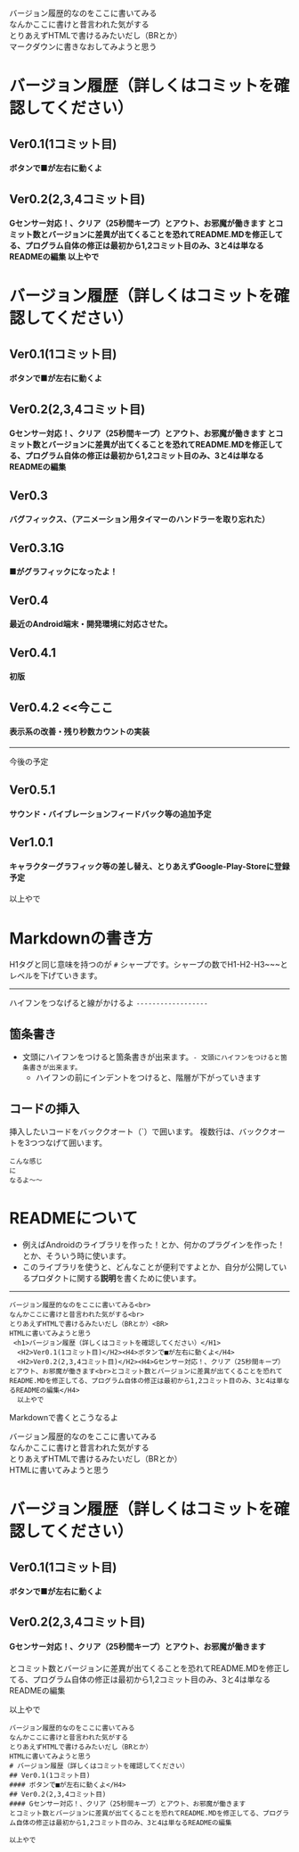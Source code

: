 バージョン履歴的なのをここに書いてみる  
なんかここに書けと昔言われた気がする  
とりあえずHTMLで書けるみたいだし（BRとか）  
マークダウンに書きなおしてみようと思う
# バージョン履歴（詳しくはコミットを確認してください）  
## Ver0.1(1コミット目)  
#### ボタンで■が左右に動くよ
## Ver0.2(2,3,4コミット目)
#### Gセンサー対応！、クリア（25秒間キープ）とアウト、お邪魔が働きます  とコミット数とバージョンに差異が出てくることを恐れてREADME.MDを修正してる、プログラム自体の修正は最初から1,2コミット目のみ、3と4は単なるREADMEの編集  以上やで

# バージョン履歴（詳しくはコミットを確認してください）  
## Ver0.1(1コミット目)  
#### ボタンで■が左右に動くよ

## Ver0.2(2,3,4コミット目)
#### Gセンサー対応！、クリア（25秒間キープ）とアウト、お邪魔が働きます  とコミット数とバージョンに差異が出てくることを恐れてREADME.MDを修正してる、プログラム自体の修正は最初から1,2コミット目のみ、3と4は単なるREADMEの編集

## Ver0.3
#### バグフィックス、（アニメーション用タイマーのハンドラーを取り忘れた）

## Ver0.3.1G
#### ■がグラフィックになったよ！

## Ver0.4
#### 最近のAndroid端末・開発環境に対応させた。

## Ver0.4.1
#### 初版
## Ver0.4.2 <<今ここ
#### 表示系の改善・残り秒数カウントの実装
  
------------------
  今後の予定  
## Ver0.5.1
#### サウンド・バイブレーションフィードバック等の追加予定
## Ver1.0.1
#### キャラクターグラフィック等の差し替え、とりあえずGoogle-Play-Storeに登録予定
  以上やで
  
  

# Markdownの書き方
H1タグと同じ意味を持つのが `#` シャープです。シャープの数でH1-H2-H3~~~とレベルを下げていきます。

------------------
ハイフンをつなげると線がかけるよ
`------------------`

## 箇条書き
- 文頭にハイフンをつけると箇条書きが出来ます。`- 文頭にハイフンをつけると箇条書きが出来ます。`
	- ハイフンの前にインデントをつけると、階層が下がっていきます
	
## コードの挿入
挿入したいコードをバッククオート（\`）で囲います。
複数行は、バッククオートを3つつなげて囲います。

```
こんな感じ
に
なるよ〜〜
```

# READMEについて
- 例えばAndroidのライブラリを作った！とか、何かのプラグインを作った！とか、そういう時に使います。
- このライブラリを使うと、どんなことが便利ですよとか、自分が公開しているプロダクトに関する**説明**を書くために使います。

-------------------

```
バージョン履歴的なのをここに書いてみる<br>
なんかここに書けと昔言われた気がする<br>
とりあえずHTMLで書けるみたいだし（BRとか）<BR>
HTMLに書いてみようと思う
 <h1>バージョン履歴（詳しくはコミットを確認してください）</H1>
  <H2>Ver0.1(1コミット目)</H2><H4>ボタンで■が左右に動くよ</H4>
  <H2>Ver0.2(2,3,4コミット目)</H2><H4>Gセンサー対応！、クリア（25秒間キープ）とアウト、お邪魔が働きます<br>とコミット数とバージョンに差異が出てくることを恐れてREADME.MDを修正してる、プログラム自体の修正は最初から1,2コミット目のみ、3と4は単なるREADMEの編集</H4>
  以上やで
```

Markdownで書くとこうなるよ

バージョン履歴的なのをここに書いてみる  
なんかここに書けと昔言われた気がする  
とりあえずHTMLで書けるみたいだし（BRとか）  
HTMLに書いてみようと思う  
# バージョン履歴（詳しくはコミットを確認してください）
## Ver0.1(1コミット目)
#### ボタンで■が左右に動くよ</H4>
## Ver0.2(2,3,4コミット目)
#### Gセンサー対応！、クリア（25秒間キープ）とアウト、お邪魔が働きます  
とコミット数とバージョンに差異が出てくることを恐れてREADME.MDを修正してる、プログラム自体の修正は最初から1,2コミット目のみ、3と4は単なるREADMEの編集  

以上やで


```
バージョン履歴的なのをここに書いてみる  
なんかここに書けと昔言われた気がする  
とりあえずHTMLで書けるみたいだし（BRとか）  
HTMLに書いてみようと思う  
# バージョン履歴（詳しくはコミットを確認してください）
## Ver0.1(1コミット目)
#### ボタンで■が左右に動くよ</H4>
## Ver0.2(2,3,4コミット目)
#### Gセンサー対応！、クリア（25秒間キープ）とアウト、お邪魔が働きます  
とコミット数とバージョンに差異が出てくることを恐れてREADME.MDを修正してる、プログラム自体の修正は最初から1,2コミット目のみ、3と4は単なるREADMEの編集  

以上やで
```
